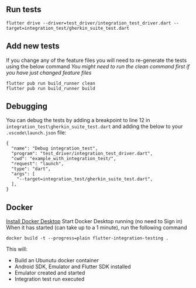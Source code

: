 ## Run tests
```
flutter drive --driver=test_driver/integration_test_driver.dart --target=integration_test/gherkin_suite_test.dart
```

## Add new tests
If you change any of the feature files you will need to re-generate the tests using the below command
_You might need to run the clean command first if you have just changed feature files_
```
flutter pub run build_runner clean
flutter pub run build_runner build
```

## Debugging
You can debug the tests by adding a breakpoint to line 12 in `integration_test\gherkin_suite_test.dart` and adding the below to your `.vscode\launch.json` file:
```
{
  "name": "Debug integration_test",
  "program": "test_driver/integration_test_driver.dart",
  "cwd": "example_with_integration_test/",
  "request": "launch",
  "type": "dart",
  "args": [
    "--target=integration_test/gherkin_suite_test.dart",
  ],
}
```

## Docker

[Install Docker Desktop](https://docs.docker.com/engine/install/)
Start Docker Desktop running (no need to Sign in)
When it has started (can take up to a 1 minute), run the following command
```
docker build -t --progress=plain flutter-integration-testing .
```
This will:
- Build an Ubunutu docker container
- Android SDK, Emulator and Flutter SDK installed
- Emulator created and started
- Integration test run executed